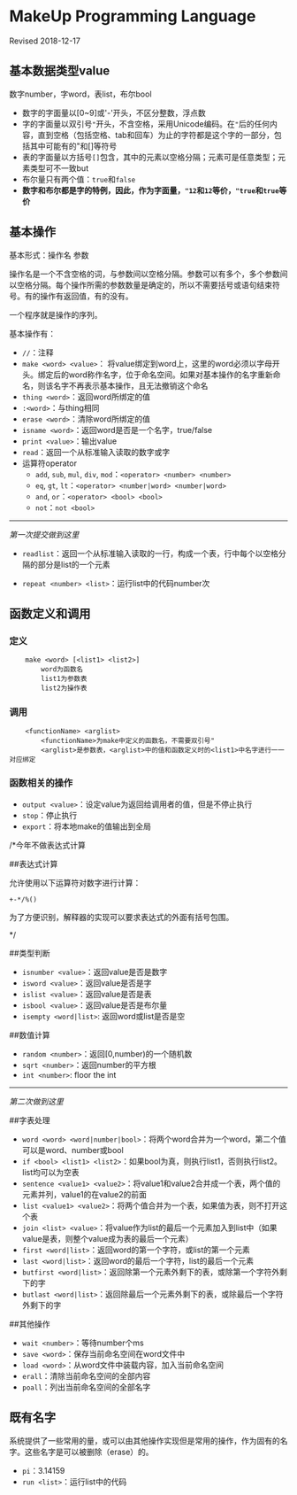 # MakeUp Programming Language

Revised 2018-12-17

## 基本数据类型value

数字number，字word，表list，布尔bool

* 数字的字面量以[0~9]或'-'开头，不区分整数，浮点数
* 字的字面量以双引号`"`开头，不含空格，采用Unicode编码。在`"`后的任何内容，直到空格（包括空格、tab和回车）为止的字符都是这个字的一部分，包括其中可能有的"和[]等符号
* 表的字面量以方括号`[]`包含，其中的元素以空格分隔；元素可是任意类型；元素类型可不一致but
* 布尔量只有两个值：`true`和`false`
* **数字和布尔都是字的特例，因此，作为字面量，`"12`和`12`等价，`"true`和`true`等价**

## 基本操作

基本形式：操作名 参数

操作名是一个不含空格的词，与参数间以空格分隔。参数可以有多个，多个参数间以空格分隔。每个操作所需的参数数量是确定的，所以不需要括号或语句结束符号。有的操作有返回值，有的没有。

一个程序就是操作的序列。

基本操作有：

* `//`：注释
* `make <word> <value>`： 将value绑定到word上，这里的word必须以字母开头。绑定后的word称作名字，位于命名空间。如果对基本操作的名字重新命名，则该名字不再表示基本操作，且无法撤销这个命名
* `thing <word>`：返回word所绑定的值
* `:<word>`：与thing相同
* `erase <word>`：清除word所绑定的值
* `isname <word>`：返回word是否是一个名字，true/false
* `print <value>`：输出value
* `read`：返回一个从标准输入读取的数字或字
* 运算符operator
  * `add`, `sub`, `mul`, `div`, `mod`：`<operator> <number> <number>`
  * `eq`, `gt`, `lt`：`<operator> <number|word> <number|word>`
  * `and`, `or`：`<operator> <bool> <bool>`
  * `not`：`not <bool>`

---

*第一次提交做到这里*

* `readlist`：返回一个从标准输入读取的一行，构成一个表，行中每个以空格分隔的部分是list的一个元素

* `repeat <number> <list>`：运行list中的代码number次

## 函数定义和调用

### 定义

		make <word> [<list1> <list2>]
			word为函数名
			list1为参数表
			list2为操作表

### 调用

		<functionName> <arglist>
			<functionName>为make中定义的函数名，不需要双引号"
			<arglist>是参数表，<arglist>中的值和函数定义时的<list1>中名字进行一一对应绑定

### 函数相关的操作

* `output <value>`：设定value为返回给调用者的值，但是不停止执行
* `stop`：停止执行
* `export`：将本地make的值输出到全局

/*今年不做表达式计算

##表达式计算

允许使用以下运算符对数字进行计算：

	+-*/%()

为了方便识别，解释器的实现可以要求表达式的外面有括号包围。

*/

##类型判断

* `isnumber <value>`：返回value是否是数字 
* `isword <value>`：返回value是否是字
* `islist <value>`：返回value是否是表 
* `isbool <value>`：返回value是否是布尔量 
* `isempty <word|list>`: 返回word或list是否是空

##数值计算

* `random <number>`：返回[0,number)的一个随机数
* `sqrt <number>`：返回number的平方根
* `int <number>`: floor the int

---

*第二次做到这里*

##字表处理

* `word <word> <word|number|bool>`：将两个word合并为一个word，第二个值可以是word、number或bool
* `if <bool> <list1> <list2>`：如果bool为真，则执行list1，否则执行list2。list均可以为空表
* `sentence <value1> <value2>`：将value1和value2合并成一个表，两个值的元素并列，value1的在value2的前面
* `list <value1> <value2>`：将两个值合并为一个表，如果值为表，则不打开这个表
* `join <list> <value>`：将value作为list的最后一个元素加入到list中（如果value是表，则整个value成为表的最后一个元素）
* `first <word|list>`：返回word的第一个字符，或list的第一个元素
* `last <word|list>`：返回word的最后一个字符，list的最后一个元素
* `butfirst <word|list>`：返回除第一个元素外剩下的表，或除第一个字符外剩下的字
* `butlast <word|list>`：返回除最后一个元素外剩下的表，或除最后一个字符外剩下的字

##其他操作

* `wait <number>`：等待number个ms
* `save <word>`：保存当前命名空间在word文件中
* `load <word>`：从word文件中装载内容，加入当前命名空间
* `erall`：清除当前命名空间的全部内容
* `poall`：列出当前命名空间的全部名字

## 既有名字

系统提供了一些常用的量，或可以由其他操作实现但是常用的操作，作为固有的名字。这些名字是可以被删除（erase）的。

* `pi`：3.14159
* `run <list>`：运行list中的代码


